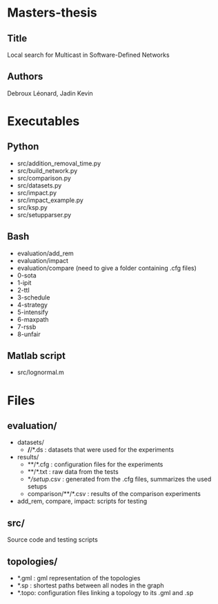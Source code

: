 Masters-thesis
==============

Title
-----
Local search for Multicast in Software-Defined Networks

Authors
-------
Debroux Léonard, Jadin Kevin


Executables
===========

Python
------
*   src/addition_removal_time.py
*   src/build_network.py
*   src/comparison.py
*   src/datasets.py
*   src/impact.py
*   src/impact_example.py
*   src/ksp.py
*   src/setupparser.py

Bash
----
*   evaluation/add_rem
*   evaluation/impact
*   evaluation/compare (need to give a folder containing .cfg files)
  *   0-sota
  *   1-ipit
  *   2-ttl
  *   3-schedule
  *   4-strategy
  *   5-intensify
  *   6-maxpath
  *   7-rssb
  *   8-unfair

Matlab script
-------------
*   src/lognormal.m


Files
=====

evaluation/
-----------
*   datasets/
    *   **/**/*.ds : datasets that were used for the experiments
*   results/
    *   **/*.cfg : configuration files for the experiments
    *   **/*.txt : raw data from the tests
    *   **/setup*.csv : generated from the .cfg files, summarizes the used setups
    *   comparison/**/*.csv : results of the comparison experiments
*   add_rem, compare, impact: scripts for testing

src/
----
Source code and testing scripts


topologies/
-----------
*   *.gml : gml representation of the topologies
*   *.sp : shortest paths between all nodes in the graph
*   *.topo: configuration files linking a topology to its .gml and .sp


